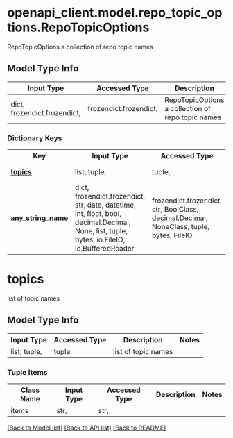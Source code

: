 # openapi_client.model.repo_topic_options.RepoTopicOptions

RepoTopicOptions a collection of repo topic names

## Model Type Info
Input Type | Accessed Type | Description | Notes
------------ | ------------- | ------------- | -------------
dict, frozendict.frozendict,  | frozendict.frozendict,  | RepoTopicOptions a collection of repo topic names | 

### Dictionary Keys
Key | Input Type | Accessed Type | Description | Notes
------------ | ------------- | ------------- | ------------- | -------------
**[topics](#topics)** | list, tuple,  | tuple,  | list of topic names | [optional] 
**any_string_name** | dict, frozendict.frozendict, str, date, datetime, int, float, bool, decimal.Decimal, None, list, tuple, bytes, io.FileIO, io.BufferedReader | frozendict.frozendict, str, BoolClass, decimal.Decimal, NoneClass, tuple, bytes, FileIO | any string name can be used but the value must be the correct type | [optional]

# topics

list of topic names

## Model Type Info
Input Type | Accessed Type | Description | Notes
------------ | ------------- | ------------- | -------------
list, tuple,  | tuple,  | list of topic names | 

### Tuple Items
Class Name | Input Type | Accessed Type | Description | Notes
------------- | ------------- | ------------- | ------------- | -------------
items | str,  | str,  |  | 

[[Back to Model list]](../../README.md#documentation-for-models) [[Back to API list]](../../README.md#documentation-for-api-endpoints) [[Back to README]](../../README.md)

